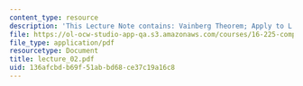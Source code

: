 ```yaml
---
content_type: resource
description: 'This Lecture Note contains: Vainberg Theorem; Apply to L.E.'
file: https://ol-ocw-studio-app-qa.s3.amazonaws.com/courses/16-225-computational-mechanics-of-materials-fall-2003/136afcbdb69f51abbd68ce37c19a16c8_lecture_02.pdf
file_type: application/pdf
resourcetype: Document
title: lecture_02.pdf
uid: 136afcbd-b69f-51ab-bd68-ce37c19a16c8
---
```

